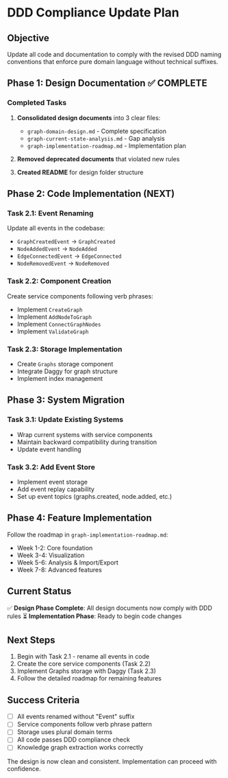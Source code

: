 # DDD Compliance Update Plan

## Objective

Update all code and documentation to comply with the revised DDD naming conventions that enforce pure domain language without technical suffixes.

## Phase 1: Design Documentation ✅ COMPLETE

### Completed Tasks
1. **Consolidated design documents** into 3 clear files:
   - `graph-domain-design.md` - Complete specification
   - `graph-current-state-analysis.md` - Gap analysis
   - `graph-implementation-roadmap.md` - Implementation plan

2. **Removed deprecated documents** that violated new rules

3. **Created README** for design folder structure

## Phase 2: Code Implementation (NEXT)

### Task 2.1: Event Renaming
Update all events in the codebase:
- `GraphCreatedEvent` → `GraphCreated`
- `NodeAddedEvent` → `NodeAdded`
- `EdgeConnectedEvent` → `EdgeConnected`
- `NodeRemovedEvent` → `NodeRemoved`

### Task 2.2: Component Creation
Create service components following verb phrases:
- Implement `CreateGraph`
- Implement `AddNodeToGraph`
- Implement `ConnectGraphNodes`
- Implement `ValidateGraph`

### Task 2.3: Storage Implementation
- Create `Graphs` storage component
- Integrate Daggy for graph structure
- Implement index management

## Phase 3: System Migration

### Task 3.1: Update Existing Systems
- Wrap current systems with service components
- Maintain backward compatibility during transition
- Update event handling

### Task 3.2: Add Event Store
- Implement event storage
- Add event replay capability
- Set up event topics (graphs.created, node.added, etc.)

## Phase 4: Feature Implementation

Follow the roadmap in `graph-implementation-roadmap.md`:
- Week 1-2: Core foundation
- Week 3-4: Visualization
- Week 5-6: Analysis & Import/Export
- Week 7-8: Advanced features

## Current Status

✅ **Design Phase Complete**: All design documents now comply with DDD rules
⏳ **Implementation Phase**: Ready to begin code changes

## Next Steps

1. Begin with Task 2.1 - rename all events in code
2. Create the core service components (Task 2.2)
3. Implement Graphs storage with Daggy (Task 2.3)
4. Follow the detailed roadmap for remaining features

## Success Criteria

- [ ] All events renamed without "Event" suffix
- [ ] Service components follow verb phrase pattern
- [ ] Storage uses plural domain terms
- [ ] All code passes DDD compliance check
- [ ] Knowledge graph extraction works correctly

The design is now clean and consistent. Implementation can proceed with confidence.
